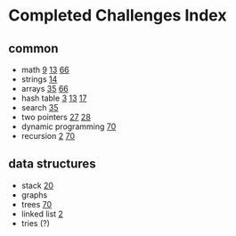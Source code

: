# Completed Challenges Index

## common

- math [9](./9) [13](./13) [66](./66)
- strings [14](./14)
- arrays [35](./35) [66](./66)
- hash table [3](./3) [13](./13) [17](.17)
- search [35](./35)
- two pointers [27](./27) [28](./28)
- dynamic programming [70](./70)
- recursion [2](./2) [70](./70)


## data structures

- stack [20](./20)
- graphs
- trees [70](./70)
- linked list [2](./2)
- tries (?)

